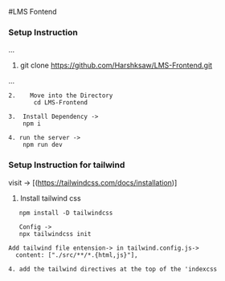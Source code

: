 #LMS Fontend

### Setup Instruction

...
1.    git clone https://github.com/Harshksaw/LMS-Frontend.git

...

```
2.    Move into the Directory
       cd LMS-Frontend 
```

```
3.  Install Dependency ->
    npm i
```

```
4. run the server -> 
    npm run dev
```

### Setup Instruction for tailwind

 visit -> [(https://tailwindcss.com/docs/installation)]
 1. Install tailwind css

 ```
    npm install -D tailwindcss
 ```
 ```
    Config ->
    npx tailwindcss init
 ```

 
 ```
 Add tailwind file entension-> in tailwind.config.js->
   content: ["./src/**/*.{html,js}"],

 ```

 ```
4. add the tailwind directives at the top of the 'indexcss

 ```